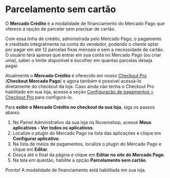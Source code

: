 # Parcelamento sem cartão

O **Mercado Crédito** é a modalidade de financiamento do Mercado Pago que oferece a opção de parcelar sem precisar de cartão.

Com essa linha de crédito, administrada pelo Mercado Pago, o pagamento é creditado integralmente na conta do vendedor, podendo o cliente optar por pagar em até 12 parcelas fixas mensais e sem a necessidade de cartão. O usuário terá apenas que entrar em sua conta no Mercado Pago (ou criar uma), saber o limite disponível e escolher em quantas parcelas deseja pagar.

Atualmente o **Mercado Crédito** é oferecido em nosso [Checkout Pro](/developers/pt/docs/checkout-pro/landing) (**Checkout Mercado Pago**) e agora também é possível acessá-lo diretamente do checkout da loja. Caso ainda não tenha o Checkout Pro habilitado em sua loja, acesse a seção [Configuração de pagamentos > Checkout Pro](/developers/pt/docs/nuvemshop/payments-configuration/checkout-pro) para configurá-lo.

Para **exibir o Mercado Crédito no checkout da sua loja**, siga os passos abaixo.

1. No Painel Administrativo da sua loja na Nuvemshop, acesse **Meus aplicativos - Ver todos os aplicativos**.
2. Localize o plugin do Mercado Pago na lista das aplicações e clique em **Configurar aplicativo**.
3. Na lista de meios de pagamentos, localize o plugin do Mercado Pago e clique em **Editar**.
4. Desça até o final da página e clique em **Editar no site do Mercado Pago**.
5. Na tela em questão, habilite a opção **Parcelamento sem cartão**.

Pronto! A modalidade de financiamento está habilitada em sua loja.